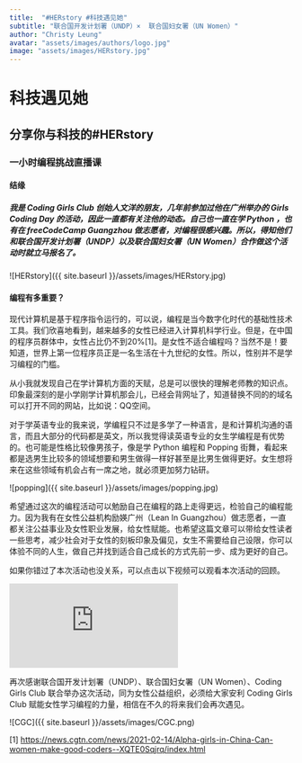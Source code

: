 ```yaml
---
title:  "#HERstory #科技遇见她"
subtitle: "联合国开发计划署（UNDP）×  联合国妇女署（UN Women）"
author: "Christy Leung"
avatar: "assets/images/authors/logo.jpg"
image: "assets/images/HERstory.jpg"
---
```


# 科技遇见她
## 分享你与科技的#HERstory
### 一小时编程挑战直播课
 

#### 结缘

##### 我是 Coding Girls Club 创始人文洋的朋友，几年前参加过他在广州举办的 Girls Coding Day 的活动，因此一直都有关注他的动态。自己也一直在学 Python ，也有在 freeCodeCamp Guangzhou 做志愿者，对编程很感兴趣。所以，得知他们和联合国开发计划署（UNDP）以及联合国妇女署（UN Women）合作做这个活动时就立马报名了。

![HERstory]({{ site.baseurl }}/assets/images/HERstory.jpg)  

#### 编程有多重要？

现代计算机是基于程序指令运行的，可以说，编程是当今数字化时代的基础性技术工具。我们欣喜地看到，越来越多的女性已经进入计算机科学行业。但是，在中国的程序员群体中，女性占比仍不到20%[1]。是女性不适合编程吗？当然不是！要知道，世界上第一位程序员正是一名生活在十九世纪的女性。所以，性别并不是学习编程的门槛。

从小我就发现自己在学计算机方面的天赋，总是可以很快的理解老师教的知识点。印象最深刻的是小学刚学计算机那会儿，已经会背网址了，知道替换不同的的域名可以打开不同的网站，比如说：QQ空间。

对于学英语专业的我来说，学编程只不过是多学了一种语言，是和计算机沟通的语言，而且大部分的代码都是英文，所以我觉得读英语专业的女生学编程是有优势的。也可能是性格比较像男孩子，像是学 Python 编程和 Popping 街舞，看起来都是选男生比较多的领域想要和男生做得一样好甚至是比男生做得更好。女生想将来在这些领域有机会占有一席之地，就必须更加努力钻研。

![popping]({{ site.baseurl }}/assets/images/popping.jpg)  
  
希望通过这次的编程活动可以勉励自己在编程的路上走得更远，检验自己的编程能力。因为我有在女性公益机构励媖广州（Lean In Guangzhou）做志愿者，一直都关注公益事业及女性职业发展，给女性赋能。也希望这篇文章可以带给女性读者一些思考，减少社会对于女性的刻板印象及偏见，女生不需要给自己设限，你可以体验不同的人生，做自己并找到适合自己成长的方式先前一步、成为更好的自己。

如果你错过了本次活动也没关系，可以点击以下视频可以观看本次活动的回顾。

<iframe frameborder="0" src="https://weibo.com/tv/show/1034:4616592697524233?from=old_pc_videoshow" allowFullScreen="true"></iframe>

再次感谢联合国开发计划署（UNDP）、联合国妇女署（UN Women）、Coding Girls Club 联合举办这次活动，同为女性公益组织，必须给大家安利 Coding Girls Club 赋能女性学习编程的力量，相信在不久的将来我们会再次遇见。

![CGC]({{ site.baseurl }}/assets/images/CGC.png)  

[1] https://news.cgtn.com/news/2021-02-14/Alpha-girls-in-China-Can-women-make-good-coders--XQTE0Sqjrq/index.html
